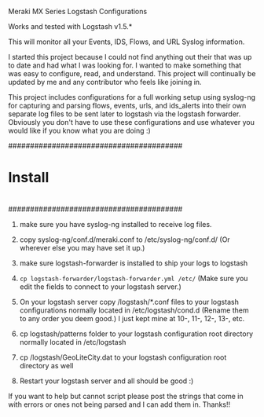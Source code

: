 Meraki MX Series Logstash Configurations

Works and tested with Logstash v1.5.*

This will monitor all your Events, IDS, Flows, and URL Syslog information.


I started this project because I could not find anything out their that was up to date and had what I was looking
for. I wanted to make something that was easy to configure, read, and understand. This project will continually be updated by me and
any contributor who feels like joining in.

This project includes configurations for a full working setup using syslog-ng for capturing and parsing flows, events, urls, and ids_alerts into their own separate log files to be sent later to logstash via the logstash forwarder. Obviously you don't have to use these configurations and use whatever you would like if you know what you are doing :)

########################################
#
#  Install
#
########################################


1. make sure you have syslog-ng installed to receive log files.

2. copy syslog-ng/conf.d/meraki.conf to /etc/syslog-ng/conf.d/ (Or wherever else you may have set it up.)

3. make sure logstash-forwarder is installed to ship your logs to logstash

4. `cp logstash-forwarder/logstash-forwarder.yml /etc/` (Make sure you edit the fields to connect to your logstash server.)

5. On your logstash server copy /logstash/*.conf files to your logstash configurations normally located in /etc/logstash/cond.d (Rename them to any order you deem good.) I just kept mine at 10-, 11-, 12-, 13-, etc.

6. cp logstash/patterns folder to your logstash configuration root directory normally located in /etc/logstash

7. cp /logstash/GeoLiteCity.dat to your logstash configuration root directory as well

8. Restart your logstash server and all should be good :)



If you want to help but cannot script please post the strings that come in with errors or ones not being parsed and I can add them in. Thanks!!